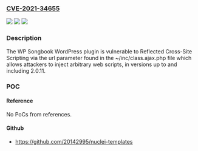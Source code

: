 ### [CVE-2021-34655](https://cve.mitre.org/cgi-bin/cvename.cgi?name=CVE-2021-34655)
![](https://img.shields.io/static/v1?label=Product&message=WP%20Songbook&color=blue)
![](https://img.shields.io/static/v1?label=Version&message=2.0.11%3C%3D%202.0.11%20&color=brighgreen)
![](https://img.shields.io/static/v1?label=Vulnerability&message=CWE-79%20Cross-site%20Scripting%20(XSS)&color=brighgreen)

### Description

The WP Songbook WordPress plugin is vulnerable to Reflected Cross-Site Scripting via the url parameter found in the ~/inc/class.ajax.php file which allows attackers to inject arbitrary web scripts, in versions up to and including 2.0.11.

### POC

#### Reference
No PoCs from references.

#### Github
- https://github.com/20142995/nuclei-templates

